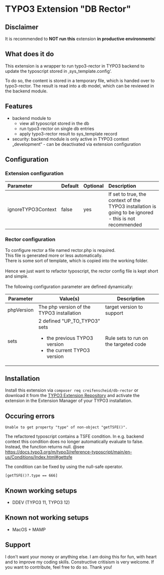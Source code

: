 # TYPO3 Extension "DB Rector"

## Disclaimer
It is recommended to **NOT run this** extension **in productive environments**!

## What does it do
This extension is a wrapper to run typo3-rector in TYPO3 backend to update the typoscript stored in ‚sys_template.config‘.

To do so, the content is stored in a temporary file, which is handed over to typo3-rector.
The result is read into a db model, which can be reviewed in the backend module.

## Features
- backend module to
  - view all typoscript stored in the db
  - run typo3-rector on single db entries
  - apply typo3-rector result to sys_template record
- security: backend module is only active in TYPO3 context „development“ - can be deactivated via extension configuration

## Configuration
### Extension configuration
| Parameter | Default | Optional | Description                                                                  |
|:----------|:--------|:---------|:-----------------------------------------------------------------------------|
|ignoreTYPO3Context|false|yes| If set to true, the context of the TYPO3 installation is going to be ignored - this is not recommended |

### Rector configuration
To configure rector a file named rector.php is required.<br>
This file is generated more or less automatically.<br>
There is some sort of template, which is copied into the working folder.<br>
<br>
Hence we just want to refactor typoscript, the rector config file is kept short and simple.<br>
<br>
The following configuration parameter are defined dynamically:

| Parameter  | Value(s)                                                                                                   | Description                           |
|------------|------------------------------------------------------------------------------------------------------------|---------------------------------------|
| phpVersion | The php version of the TYPO3 installation                                                                  | target version to support             |
| sets       | 2 defined "UP_TO_TYPO3" sets<ul><li>the previous TYPO3 version</li><li>the current TYPO3 version</li></ul> | Rule sets to run on the targeted code |

## Installation

Install this extension via `composer req creifenscheid/db-rector` or download it from the [TYPO3 Extension Repository](https://extensions.typo3.org/extension/db_rector/) and activate the extension in the Extension Manager of your TYPO3 installation.

## Occuring errors

```
Unable to get property "type" of non-object "getTSFE()".
```
The refactored typoscript contains a TSFE condition. In e.g. backend context this condition does no longer automatically evaluate to false. Instead, the function returns null.
@see https://docs.typo3.org/m/typo3/reference-typoscript/main/en-us/Conditions/Index.html#gettsfe

The condition can be fixed by using the null-safe operator.

```
[getTSFE()?.type == 666]
```

## Known working setups

* DDEV (TYPO3 11, TYPO3 12)

## Known not working setups

* MacOS + MAMP

## Support
I don't want your money or anything else.
I am doing this for fun, with heart and to improve my coding skills.
Constructive critisism is very welcome.
If you want to contribute, feel free to do so.
Thank you!
